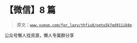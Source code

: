# 【微信】8 篇

> 原文：[`www.yuque.com/for_lazy/thfiu8/ogtu5k7qd911ik8e`](https://www.yuque.com/for_lazy/thfiu8/ogtu5k7qd911ik8e)

<ne-p id="u1a48f2c2" data-lake-id="u1a48f2c2"><ne-text id="u4effe049">公众号懒人找资源，懒人专属群分享</ne-text></ne-p>